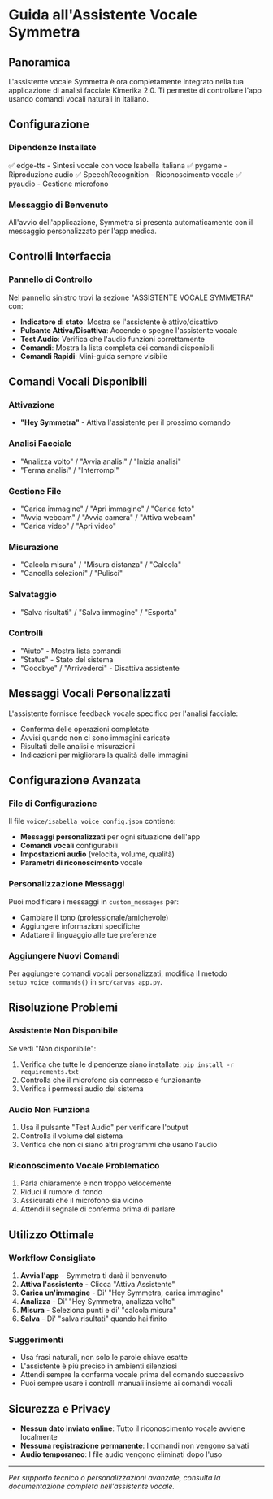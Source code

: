 # Guida all'Assistente Vocale Symmetra

## Panoramica
L'assistente vocale Symmetra è ora completamente integrato nella tua applicazione di analisi facciale Kimerika 2.0. Ti permette di controllare l'app usando comandi vocali naturali in italiano.

## Configurazione

### Dipendenze Installate
✅ edge-tts - Sintesi vocale con voce Isabella italiana
✅ pygame - Riproduzione audio
✅ SpeechRecognition - Riconoscimento vocale
✅ pyaudio - Gestione microfono

### Messaggio di Benvenuto
All'avvio dell'applicazione, Symmetra si presenta automaticamente con il messaggio personalizzato per l'app medica.

## Controlli Interfaccia

### Pannello di Controllo
Nel pannello sinistro trovi la sezione "ASSISTENTE VOCALE SYMMETRA" con:
- **Indicatore di stato**: Mostra se l'assistente è attivo/disattivo
- **Pulsante Attiva/Disattiva**: Accende o spegne l'assistente vocale
- **Test Audio**: Verifica che l'audio funzioni correttamente
- **Comandi**: Mostra la lista completa dei comandi disponibili
- **Comandi Rapidi**: Mini-guida sempre visibile

## Comandi Vocali Disponibili

### Attivazione
- **"Hey Symmetra"** - Attiva l'assistente per il prossimo comando

### Analisi Facciale
- "Analizza volto" / "Avvia analisi" / "Inizia analisi"
- "Ferma analisi" / "Interrompi"

### Gestione File
- "Carica immagine" / "Apri immagine" / "Carica foto"
- "Avvia webcam" / "Avvia camera" / "Attiva webcam"
- "Carica video" / "Apri video"

### Misurazione
- "Calcola misura" / "Misura distanza" / "Calcola"
- "Cancella selezioni" / "Pulisci"

### Salvataggio
- "Salva risultati" / "Salva immagine" / "Esporta"

### Controlli
- "Aiuto" - Mostra lista comandi
- "Status" - Stato del sistema
- "Goodbye" / "Arrivederci" - Disattiva assistente

## Messaggi Vocali Personalizzati

L'assistente fornisce feedback vocale specifico per l'analisi facciale:
- Conferma delle operazioni completate
- Avvisi quando non ci sono immagini caricate
- Risultati delle analisi e misurazioni
- Indicazioni per migliorare la qualità delle immagini

## Configurazione Avanzata

### File di Configurazione
Il file `voice/isabella_voice_config.json` contiene:
- **Messaggi personalizzati** per ogni situazione dell'app
- **Comandi vocali** configurabili
- **Impostazioni audio** (velocità, volume, qualità)
- **Parametri di riconoscimento** vocale

### Personalizzazione Messaggi
Puoi modificare i messaggi in `custom_messages` per:
- Cambiare il tono (professionale/amichevole)
- Aggiungere informazioni specifiche
- Adattare il linguaggio alle tue preferenze

### Aggiungere Nuovi Comandi
Per aggiungere comandi vocali personalizzati, modifica il metodo `setup_voice_commands()` in `src/canvas_app.py`.

## Risoluzione Problemi

### Assistente Non Disponibile
Se vedi "Non disponibile":
1. Verifica che tutte le dipendenze siano installate: `pip install -r requirements.txt`
2. Controlla che il microfono sia connesso e funzionante
3. Verifica i permessi audio del sistema

### Audio Non Funziona
1. Usa il pulsante "Test Audio" per verificare l'output
2. Controlla il volume del sistema
3. Verifica che non ci siano altri programmi che usano l'audio

### Riconoscimento Vocale Problematico
1. Parla chiaramente e non troppo velocemente
2. Riduci il rumore di fondo
3. Assicurati che il microfono sia vicino
4. Attendi il segnale di conferma prima di parlare

## Utilizzo Ottimale

### Workflow Consigliato
1. **Avvia l'app** - Symmetra ti darà il benvenuto
2. **Attiva l'assistente** - Clicca "Attiva Assistente"
3. **Carica un'immagine** - Di' "Hey Symmetra, carica immagine"
4. **Analizza** - Di' "Hey Symmetra, analizza volto"
5. **Misura** - Seleziona punti e di' "calcola misura"
6. **Salva** - Di' "salva risultati" quando hai finito

### Suggerimenti
- Usa frasi naturali, non solo le parole chiave esatte
- L'assistente è più preciso in ambienti silenziosi
- Attendi sempre la conferma vocale prima del comando successivo
- Puoi sempre usare i controlli manuali insieme ai comandi vocali

## Sicurezza e Privacy

- **Nessun dato inviato online**: Tutto il riconoscimento vocale avviene localmente
- **Nessuna registrazione permanente**: I comandi non vengono salvati
- **Audio temporaneo**: I file audio vengono eliminati dopo l'uso

---

*Per supporto tecnico o personalizzazioni avanzate, consulta la documentazione completa nell'assistente vocale.*